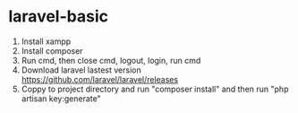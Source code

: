 # laravel-basic
1. Install xampp
2. Install composer
3. Run cmd, then close cmd, logout, login, run cmd
4. Download laravel lastest version https://github.com/laravel/laravel/releases
5. Coppy to project directory and run "composer install" and then run "php artisan key:generate"
